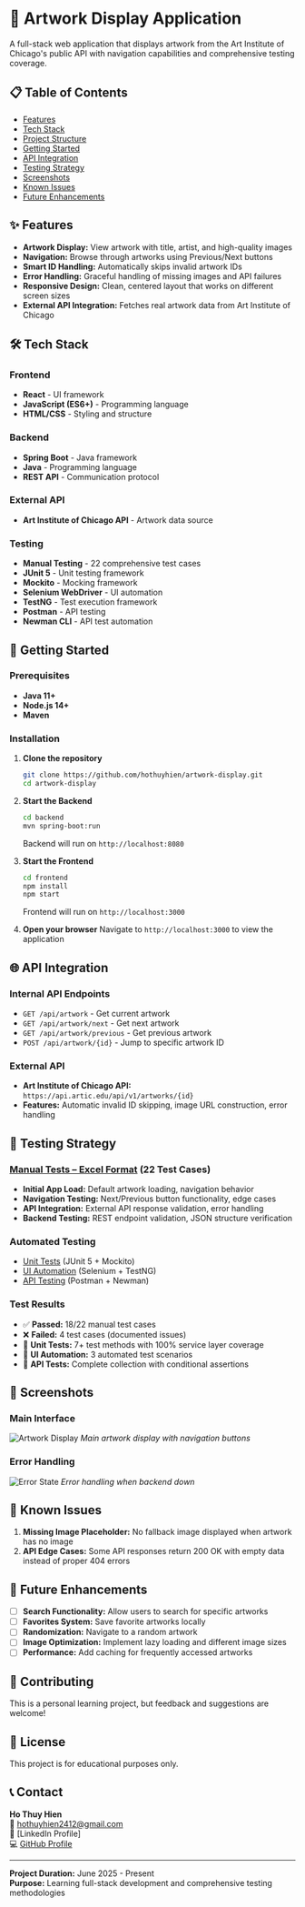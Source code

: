 # 🎨 Artwork Display Application

A full-stack web application that displays artwork from the Art Institute of Chicago's public API with navigation capabilities and comprehensive testing coverage.

## 📋 Table of Contents
- [Features](#features)
- [Tech Stack](#tech-stack)
- [Project Structure](#project-structure)
- [Getting Started](#getting-started)
- [API Integration](#api-integration)
- [Testing Strategy](#testing-strategy)
- [Screenshots](#screenshots)
- [Known Issues](#known-issues)
- [Future Enhancements](#future-enhancements)

## ✨ Features

- **Artwork Display:** View artwork with title, artist, and high-quality images
- **Navigation:** Browse through artworks using Previous/Next buttons
- **Smart ID Handling:** Automatically skips invalid artwork IDs
- **Error Handling:** Graceful handling of missing images and API failures
- **Responsive Design:** Clean, centered layout that works on different screen sizes
- **External API Integration:** Fetches real artwork data from Art Institute of Chicago

## 🛠 Tech Stack

### Frontend
- **React** - UI framework
- **JavaScript (ES6+)** - Programming language
- **HTML/CSS** - Styling and structure

### Backend
- **Spring Boot** - Java framework
- **Java** - Programming language
- **REST API** - Communication protocol

### External API
- **Art Institute of Chicago API** - Artwork data source

### Testing
- **Manual Testing** - 22 comprehensive test cases
- **JUnit 5** - Unit testing framework
- **Mockito** - Mocking framework
- **Selenium WebDriver** - UI automation
- **TestNG** - Test execution framework
- **Postman** - API testing
- **Newman CLI** - API test automation

## 🚀 Getting Started

### Prerequisites
- **Java 11+**
- **Node.js 14+**
- **Maven**

### Installation

1. **Clone the repository**
   ```bash
   git clone https://github.com/hothuyhien/artwork-display.git
   cd artwork-display
   ```

2. **Start the Backend**
   ```bash
   cd backend
   mvn spring-boot:run
   ```
   Backend will run on `http://localhost:8080`

3. **Start the Frontend**
   ```bash
   cd frontend
   npm install
   npm start
   ```
   Frontend will run on `http://localhost:3000`

4. **Open your browser**
   Navigate to `http://localhost:3000` to view the application

## 🌐 API Integration

### Internal API Endpoints
- `GET /api/artwork` - Get current artwork
- `GET /api/artwork/next` - Get next artwork
- `GET /api/artwork/previous` - Get previous artwork  
- `POST /api/artwork/{id}` - Jump to specific artwork ID

### External API
- **Art Institute of Chicago API:** `https://api.artic.edu/api/v1/artworks/{id}`
- **Features:** Automatic invalid ID skipping, image URL construction, error handling

## 🧪 Testing Strategy

### [Manual Tests – Excel Format](./art-gallery-tests.xlsx) (22 Test Cases) 
- **Initial App Load:** Default artwork loading, navigation behavior
- **Navigation Testing:** Next/Previous button functionality, edge cases
- **API Integration:** External API response validation, error handling
- **Backend Testing:** REST endpoint validation, JSON structure verification

### Automated Testing
- [Unit Tests](artworks-backend/src/test/java/org/example/ArtGalleryTest.java) (JUnit 5 + Mockito)
- [UI Automation](artworks-backend/src/test/java/org/selenium/tests/DisplayTest.java) (Selenium + TestNG)
- [API Testing](https://www.postman.com/aerospace-astronomer-86846751/my-workspace/collection/pbtu2hh/artwork-display?action=share&creator=35574247) (Postman + Newman)

### Test Results
- ✅ **Passed:** 18/22 manual test cases
- ❌ **Failed:** 4 test cases (documented issues)
- 🔧 **Unit Tests:** 7+ test methods with 100% service layer coverage
- 🤖 **UI Automation:** 3 automated test scenarios
- 📡 **API Tests:** Complete collection with conditional assertions

## 📸 Screenshots

### Main Interface
![Artwork Display](screenshot-main.png)
*Main artwork display with navigation buttons*

### Error Handling
![Error State](screenshot-error.png)
*Error handling when backend down*

## 🐛 Known Issues

1. **Missing Image Placeholder:** No fallback image displayed when artwork has no image
2. **API Edge Cases:** Some API responses return 200 OK with empty data instead of proper 404 errors

## 🚀 Future Enhancements

- [ ] **Search Functionality:** Allow users to search for specific artworks
- [ ] **Favorites System:** Save favorite artworks locally
- [ ] **Randomization:** Navigate to a random artwork
- [ ] **Image Optimization:** Implement lazy loading and different image sizes
- [ ] **Performance:** Add caching for frequently accessed artworks

## 🤝 Contributing

This is a personal learning project, but feedback and suggestions are welcome!

## 📄 License

This project is for educational purposes only.

## 📞 Contact

**Ho Thuy Hien**  
📧 hothuyhien2412@gmail.com  
🔗 [LinkedIn Profile]  
💻 [GitHub Profile](https://github.com/hothuyhien)

---

**Project Duration:** June 2025 - Present  
**Purpose:** Learning full-stack development and comprehensive testing methodologies
